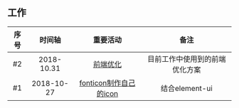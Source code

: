 ## 工作

|序号|时间轴|重要活动|备注|
|:-----:|:-----:|:-----:|:-----:|
|#2|2018-10.31|[前端优化](./frontend-optimization.md)|目前工作中使用到的前端优化方案|
|#1|2018-10-27|[fonticon制作自己的icon](./make-your-icon.md)|结合element-ui|